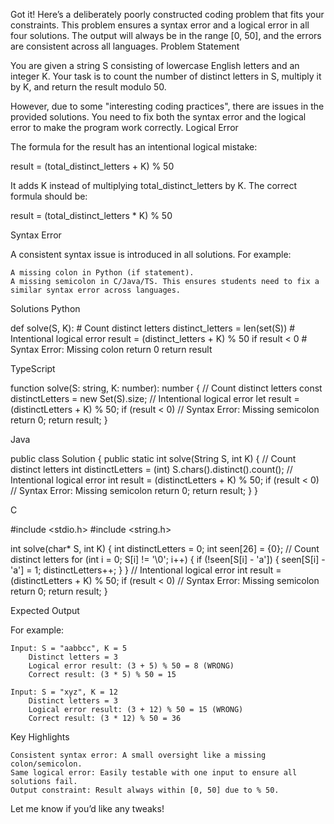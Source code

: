 Got it! Here’s a deliberately poorly constructed coding problem that fits your constraints. This problem ensures a syntax error and a logical error in all four solutions. The output will always be in the range [0, 50], and the errors are consistent across all languages.
Problem Statement

You are given a string S consisting of lowercase English letters and an integer K. Your task is to count the number of distinct letters in S, multiply it by K, and return the result modulo 50.

However, due to some "interesting coding practices", there are issues in the provided solutions. You need to fix both the syntax error and the logical error to make the program work correctly.
Logical Error

The formula for the result has an intentional logical mistake:

result = (total_distinct_letters + K) % 50

It adds K instead of multiplying total_distinct_letters by K. The correct formula should be:

result = (total_distinct_letters * K) % 50

Syntax Error

A consistent syntax issue is introduced in all solutions. For example:

    A missing colon in Python (if statement).
    A missing semicolon in C/Java/TS. This ensures students need to fix a similar syntax error across languages.

Solutions
Python

def solve(S, K):
    # Count distinct letters
    distinct_letters = len(set(S))
    # Intentional logical error
    result = (distinct_letters + K) % 50
    if result < 0  # Syntax Error: Missing colon
        return 0
    return result

TypeScript

function solve(S: string, K: number): number {
    // Count distinct letters
    const distinctLetters = new Set(S).size;
    // Intentional logical error
    let result = (distinctLetters + K) % 50;
    if (result < 0) // Syntax Error: Missing semicolon
        return 0;
    return result;
}

Java

public class Solution {
    public static int solve(String S, int K) {
        // Count distinct letters
        int distinctLetters = (int) S.chars().distinct().count();
        // Intentional logical error
        int result = (distinctLetters + K) % 50;
        if (result < 0) // Syntax Error: Missing semicolon
            return 0;
        return result;
    }
}

C

#include <stdio.h>
#include <string.h>

int solve(char* S, int K) {
    int distinctLetters = 0;
    int seen[26] = {0};
    // Count distinct letters
    for (int i = 0; S[i] != '\0'; i++) {
        if (!seen[S[i] - 'a']) {
            seen[S[i] - 'a'] = 1;
            distinctLetters++;
        }
    }
    // Intentional logical error
    int result = (distinctLetters + K) % 50;
    if (result < 0) // Syntax Error: Missing semicolon
        return 0;
    return result;
}

Expected Output

For example:

    Input: S = "aabbcc", K = 5
        Distinct letters = 3
        Logical error result: (3 + 5) % 50 = 8 (WRONG)
        Correct result: (3 * 5) % 50 = 15

    Input: S = "xyz", K = 12
        Distinct letters = 3
        Logical error result: (3 + 12) % 50 = 15 (WRONG)
        Correct result: (3 * 12) % 50 = 36

Key Highlights

    Consistent syntax error: A small oversight like a missing colon/semicolon.
    Same logical error: Easily testable with one input to ensure all solutions fail.
    Output constraint: Result always within [0, 50] due to % 50.

Let me know if you’d like any tweaks!